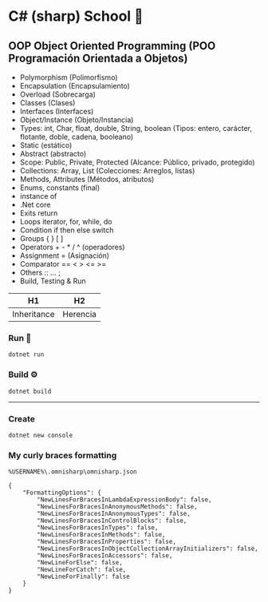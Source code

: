 # C# (sharp) School 🎒

## OOP Object Oriented Programming (POO Programación Orientada a Objetos)
- Polymorphism (Polimorfismo)
- Encapsulation (Encapsulamiento)
- Overload (Sobrecarga)
- Classes (Clases)
- Interfaces (Interfaces)
- Object/Instance (Objeto/Instancia)
- Types: int, Char, float, double, String, boolean (Tipos: entero, carácter, flotante, doble, cadena, booleano)
- Static (estático)
- Abstract (abstracto)
- Scope: Public, Private, Protected (Alcance: Público, privado, protegido)
- Collections: Array, List (Colecciones: Arreglos, listas)
- Methods, Attributes (Métodos, atributos)
- Enums, constants (final)
- instance of
- .Net core
- Exits return
- Loops iterator, for, while, do
- Condition if then else switch
- Groups { } [ ]
- Operators + - * / ^ (operadores)
- Assignment = (Asignación)
- Comparator == < > <= >=
- Others :: ... ;
- Build, Testing & Run

| H1 | H2 |
|----|----|
Inheritance | Herencia

### Run 🚀
```
dotnet run
```

### Build ⚙️
```
dotnet build
```

<hr>

### Create
```
dotnet new console
```

### My curly braces formatting
`%USERNAME%\.omnisharp\omnisharp.json`
```
{
    "FormattingOptions": {
        "NewLinesForBracesInLambdaExpressionBody": false,
        "NewLinesForBracesInAnonymousMethods": false,
        "NewLinesForBracesInAnonymousTypes": false,
        "NewLinesForBracesInControlBlocks": false,
        "NewLinesForBracesInTypes": false,
        "NewLinesForBracesInMethods": false,
        "NewLinesForBracesInProperties": false,
        "NewLinesForBracesInObjectCollectionArrayInitializers": false,
        "NewLinesForBracesInAccessors": false,
        "NewLineForElse": false,
        "NewLineForCatch": false,
        "NewLineForFinally": false
    }
}
```
